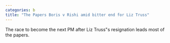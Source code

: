 ```yaml
---
categories: b
title: "The Papers Boris v Rishi amid bitter end for Liz Truss"
---
```

The race to become the next PM after Liz Truss"s resignation leads most of the papers.